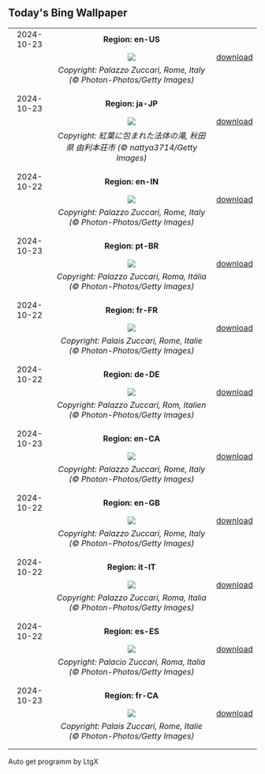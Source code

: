 ## Today's Bing Wallpaper
|      |      |      |
| :----: | :----: | :----: |
|2024-10-23|**Region: en-US**||
||![](https://www.bing.com/th?id=OHR.MonsterDoor_EN-US2973387472_UHD.jpg&pid=hp&w=1152&h=648&rs=1&c=4)| [download](https://www.bing.com/th?id=OHR.MonsterDoor_EN-US2973387472_UHD.jpg)|
||*Copyright: Palazzo Zuccari, Rome, Italy (© Photon-Photos/Getty Images)*
||
|||
|2024-10-23|**Region: ja-JP**||
||![](https://www.bing.com/th?id=OHR.HottaiFalls2024_JA-JP5036595123_UHD.jpg&pid=hp&w=1152&h=648&rs=1&c=4)| [download](https://www.bing.com/th?id=OHR.HottaiFalls2024_JA-JP5036595123_UHD.jpg)|
||*Copyright: 紅葉に包まれた法体の滝, 秋田県 由利本荘市 (© nattya3714/Getty Images)*
||
|||
|2024-10-22|**Region: en-IN**||
||![](https://www.bing.com/th?id=OHR.MonsterDoor_EN-IN9699696476_UHD.jpg&pid=hp&w=1152&h=648&rs=1&c=4)| [download](https://www.bing.com/th?id=OHR.MonsterDoor_EN-IN9699696476_UHD.jpg)|
||*Copyright: Palazzo Zuccari, Rome, Italy (© Photon-Photos/Getty Images)*
||
|||
|2024-10-23|**Region: pt-BR**||
||![](https://www.bing.com/th?id=OHR.MonsterDoor_PT-BR8050114747_UHD.jpg&pid=hp&w=1152&h=648&rs=1&c=4)| [download](https://www.bing.com/th?id=OHR.MonsterDoor_PT-BR8050114747_UHD.jpg)|
||*Copyright: Palazzo Zuccari, Roma, Itália (© Photon-Photos/Getty Images)*
||
|||
|2024-10-22|**Region: fr-FR**||
||![](https://www.bing.com/th?id=OHR.MonsterDoor_FR-FR1619086814_UHD.jpg&pid=hp&w=1152&h=648&rs=1&c=4)| [download](https://www.bing.com/th?id=OHR.MonsterDoor_FR-FR1619086814_UHD.jpg)|
||*Copyright: Palais Zuccari, Rome, Italie (© Photon-Photos/Getty Images)*
||
|||
|2024-10-22|**Region: de-DE**||
||![](https://www.bing.com/th?id=OHR.MonsterDoor_DE-DE5408236104_UHD.jpg&pid=hp&w=1152&h=648&rs=1&c=4)| [download](https://www.bing.com/th?id=OHR.MonsterDoor_DE-DE5408236104_UHD.jpg)|
||*Copyright: Palazzo Zuccari, Rom, Italien (© Photon-Photos/Getty Images)*
||
|||
|2024-10-23|**Region: en-CA**||
||![](https://www.bing.com/th?id=OHR.MonsterDoor_EN-CA3833144484_UHD.jpg&pid=hp&w=1152&h=648&rs=1&c=4)| [download](https://www.bing.com/th?id=OHR.MonsterDoor_EN-CA3833144484_UHD.jpg)|
||*Copyright: Palazzo Zuccari, Rome, Italy (© Photon-Photos/Getty Images)*
||
|||
|2024-10-22|**Region: en-GB**||
||![](https://www.bing.com/th?id=OHR.MonsterDoor_EN-GB1067723555_UHD.jpg&pid=hp&w=1152&h=648&rs=1&c=4)| [download](https://www.bing.com/th?id=OHR.MonsterDoor_EN-GB1067723555_UHD.jpg)|
||*Copyright: Palazzo Zuccari, Rome, Italy (© Photon-Photos/Getty Images)*
||
|||
|2024-10-22|**Region: it-IT**||
||![](https://www.bing.com/th?id=OHR.MonsterDoor_IT-IT8784390686_UHD.jpg&pid=hp&w=1152&h=648&rs=1&c=4)| [download](https://www.bing.com/th?id=OHR.MonsterDoor_IT-IT8784390686_UHD.jpg)|
||*Copyright: Palazzo Zuccari, Roma, Italia (© Photon-Photos/Getty Images)*
||
|||
|2024-10-22|**Region: es-ES**||
||![](https://www.bing.com/th?id=OHR.MonsterDoor_ES-ES5024924639_UHD.jpg&pid=hp&w=1152&h=648&rs=1&c=4)| [download](https://www.bing.com/th?id=OHR.MonsterDoor_ES-ES5024924639_UHD.jpg)|
||*Copyright: Palacio Zuccari, Roma, Italia (© Photon-Photos/Getty Images)*
||
|||
|2024-10-23|**Region: fr-CA**||
||![](https://www.bing.com/th?id=OHR.MonsterDoor_FR-CA3004602263_UHD.jpg&pid=hp&w=1152&h=648&rs=1&c=4)| [download](https://www.bing.com/th?id=OHR.MonsterDoor_FR-CA3004602263_UHD.jpg)|
||*Copyright: Palais Zuccari, Rome, Italie (© Photon-Photos/Getty Images)*
||
|||

Auto get programm by LtgX
